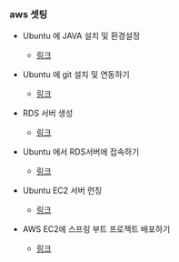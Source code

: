 ### aws 셋팅

* Ubuntu 에 JAVA 설치 및 환경설정
    * [링크](https://chucoding.tistory.com/54?category=877964)
    
* Ubuntu 에 git 설치 및 연동하기
    * [링크](https://chucoding.tistory.com/23)

* RDS 서버 생성
    * [링크](https://developer88.tistory.com/302)

* Ubuntu 에서 RDS서버에 접속하기
    * [링크](https://developer88.tistory.com/303)
    
* Ubuntu EC2 서버 런칭
    * [링크](https://developer88.tistory.com/298?category=392441)
  
* AWS EC2에 스프링 부트 프로젝트 배포하기
    * [링크](https://choihz.tistory.com/20)